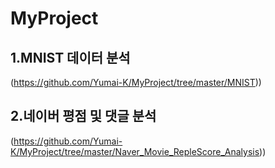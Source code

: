 # MyProject

## 1.MNIST 데이터 분석
(https://github.com/Yumai-K/MyProject/tree/master/MNIST))

## 2.네이버 평점 및 댓글 분석
(https://github.com/Yumai-K/MyProject/tree/master/Naver_Movie_RepleScore_Analysis))

